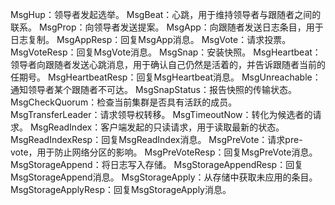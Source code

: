 
MsgHup：领导者发起选举。
MsgBeat：心跳，用于维持领导者与跟随者之间的联系。
MsgProp：向领导者发送提案。
MsgApp：向跟随者发送日志条目，用于日志复制。
MsgAppResp：回复MsgApp消息。
MsgVote：请求投票。
MsgVoteResp：回复MsgVote消息。
MsgSnap：安装快照。
MsgHeartbeat：领导者向跟随者发送心跳消息，用于确认自己仍然是活着的，并告诉跟随者当前的任期号。
MsgHeartbeatResp：回复MsgHeartbeat消息。
MsgUnreachable：通知领导者某个跟随者不可达。
MsgSnapStatus：报告快照的传输状态。
MsgCheckQuorum：检查当前集群是否具有活跃的成员。
MsgTransferLeader：请求领导权转移。
MsgTimeoutNow：转化为候选者的请求。
MsgReadIndex：客户端发起的只读请求，用于读取最新的状态。
MsgReadIndexResp：回复MsgReadIndex消息。
MsgPreVote：请求pre-vote，用于防止网络分区的影响。
MsgPreVoteResp：回复MsgPreVote消息。
MsgStorageAppend：将日志写入存储。
MsgStorageAppendResp：回复MsgStorageAppend消息。
MsgStorageApply：从存储中获取未应用的条目。
MsgStorageApplyResp：回复MsgStorageApply消息。